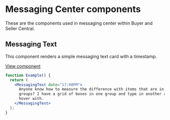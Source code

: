 # Messaging Center components

These are the components used in messaging center within Buyer and Seller
Central.

## Messaging Text

This component renders a simple messaging text card with a timestamp.

[View component](https://design-system.tradelingdev.com/?path=/story/messaging-center--messaging-card)

```jsx
function Example() {
  return (
    <MessagingText date="17:00PM">
      Anyone know how to measure the difference with items that are in different
      groups? I have a grid of boxes in one group and type in another and when I
      hover with.
    </MessagingText>
  );
}
```
